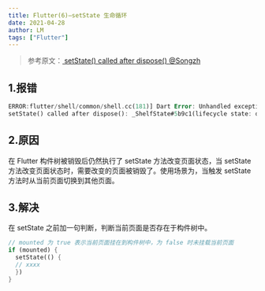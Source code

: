 ```yaml
---
title: Flutter(6)—setState 生命循环
date: 2021-04-28
author: LM
tags: ["Flutter"]
---
```


> 参考原文：[ setState() called after dispose() @Songzh](https://www.jianshu.com/p/9e3bd870d292)

## 1.报错

```dart
ERROR:flutter/shell/common/shell.cc(181)] Dart Error: Unhandled exception:
setState() called after dispose(): _ShelfState#5b9c1(lifecycle state: defunct, not mounted)
```

## 2.原因

在 Flutter 构件树被销毁后仍然执行了 setState 方法改变页面状态，当 setState 方法改变页面状态时，需要改变的页面被销毁了。使用场景为，当触发 setState 方法时从当前页面切换到其他页面。

## 3.解决

在 setState 之前加一句判断，判断当前页面是否存在于构件树中。

```dart
// mounted 为 true 表示当前页面挂在到构件树中，为 false 时未挂载当前页面
if (mounted) {
  setState(() {
  // xxxx
  })
}
```


